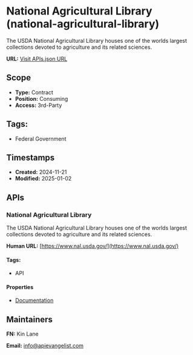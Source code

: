 # National Agricultural Library (national-agricultural-library)
The USDA National Agricultural Library houses one of the worlds largest collections devoted to agriculture and its related sciences.

**URL:** [Visit APIs.json URL](
https://raw.githubusercontent.com/api-evangelist/national-agricultural-library/refs/heads/main/apis.yml)

## Scope

- **Type:** Contract 
- **Position:** Consuming 
- **Access:** 3rd-Party 

## Tags:

 - Federal Government

## Timestamps

- **Created:** 2024-11-21 
- **Modified:** 2025-01-02 

## APIs

### National Agricultural Library

The USDA National Agricultural Library houses one of the worlds largest
collections devoted to agriculture and its related sciences.

**Human URL:** [https://www.nal.usda.gov/](https://www.nal.usda.gov/)


#### Tags:

 - API

#### Properties

- [Documentation](https://www.nal.usda.gov/)

## Maintainers

**FN:** Kin Lane

**Email:** info@apievangelist.com


